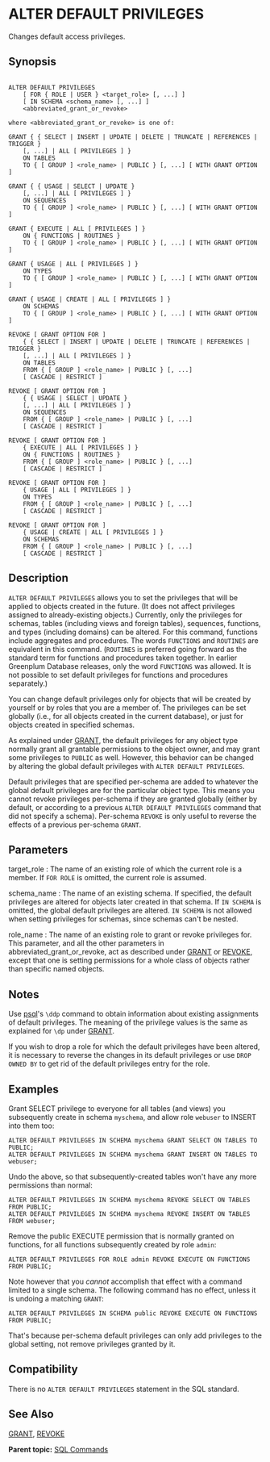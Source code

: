 # ALTER DEFAULT PRIVILEGES 

Changes default access privileges.

## Synopsis 

``` {#sql_command_synopsis}

ALTER DEFAULT PRIVILEGES
    [ FOR { ROLE | USER } <target_role> [, ...] ]
    [ IN SCHEMA <schema_name> [, ...] ]
    <abbreviated_grant_or_revoke>

where <abbreviated_grant_or_revoke> is one of:

GRANT { { SELECT | INSERT | UPDATE | DELETE | TRUNCATE | REFERENCES | TRIGGER }
    [, ...] | ALL [ PRIVILEGES ] }
    ON TABLES
    TO { [ GROUP ] <role_name> | PUBLIC } [, ...] [ WITH GRANT OPTION ]

GRANT { { USAGE | SELECT | UPDATE }
    [, ...] | ALL [ PRIVILEGES ] }
    ON SEQUENCES
    TO { [ GROUP ] <role_name> | PUBLIC } [, ...] [ WITH GRANT OPTION ]

GRANT { EXECUTE | ALL [ PRIVILEGES ] }
    ON { FUNCTIONS | ROUTINES }
    TO { [ GROUP ] <role_name> | PUBLIC } [, ...] [ WITH GRANT OPTION ]

GRANT { USAGE | ALL [ PRIVILEGES ] }
    ON TYPES
    TO { [ GROUP ] <role_name> | PUBLIC } [, ...] [ WITH GRANT OPTION ]

GRANT { USAGE | CREATE | ALL [ PRIVILEGES ] }
    ON SCHEMAS
    TO { [ GROUP ] <role_name> | PUBLIC } [, ...] [ WITH GRANT OPTION ]

REVOKE [ GRANT OPTION FOR ]
    { { SELECT | INSERT | UPDATE | DELETE | TRUNCATE | REFERENCES | TRIGGER }
    [, ...] | ALL [ PRIVILEGES ] }
    ON TABLES
    FROM { [ GROUP ] <role_name> | PUBLIC } [, ...]
    [ CASCADE | RESTRICT ]

REVOKE [ GRANT OPTION FOR ]
    { { USAGE | SELECT | UPDATE }
    [, ...] | ALL [ PRIVILEGES ] }
    ON SEQUENCES
    FROM { [ GROUP ] <role_name> | PUBLIC } [, ...]
    [ CASCADE | RESTRICT ]

REVOKE [ GRANT OPTION FOR ]
    { EXECUTE | ALL [ PRIVILEGES ] }
    ON { FUNCTIONS | ROUTINES }
    FROM { [ GROUP ] <role_name> | PUBLIC } [, ...]
    [ CASCADE | RESTRICT ]

REVOKE [ GRANT OPTION FOR ]
    { USAGE | ALL [ PRIVILEGES ] }
    ON TYPES
    FROM { [ GROUP ] <role_name> | PUBLIC } [, ...]
    [ CASCADE | RESTRICT ]

REVOKE [ GRANT OPTION FOR ]
    { USAGE | CREATE | ALL [ PRIVILEGES ] }
    ON SCHEMAS
    FROM { [ GROUP ] <role_name> | PUBLIC } [, ...]
    [ CASCADE | RESTRICT ]

```

## Description 

`ALTER DEFAULT PRIVILEGES` allows you to set the privileges that will be applied to objects created in the future. \(It does not affect privileges assigned to already-existing objects.\) Currently, only the privileges for schemas, tables \(including views and foreign tables\), sequences, functions, and types \(including domains\) can be altered. For this command, functions include aggregates and procedures. The words `FUNCTIONS` and `ROUTINES` are equivalent in this command. \(`ROUTINES` is preferred going forward as the standard term for functions and procedures taken together. In earlier Greenplum Database releases, only the word `FUNCTIONS` was allowed. It is not possible to set default privileges for functions and procedures separately.\)

You can change default privileges only for objects that will be created by yourself or by roles that you are a member of. The privileges can be set globally \(i.e., for all objects created in the current database\), or just for objects created in specified schemas.

As explained under [GRANT](GRANT.html), the default privileges for any object type normally grant all grantable permissions to the object owner, and may grant some privileges to `PUBLIC` as well. However, this behavior can be changed by altering the global default privileges with `ALTER DEFAULT PRIVILEGES`.

Default privileges that are specified per-schema are added to whatever the global default privileges are for the particular object type. This means you cannot revoke privileges per-schema if they are granted globally \(either by default, or according to a previous `ALTER DEFAULT PRIVILEGES` command that did not specify a schema\). Per-schema `REVOKE` is only useful to reverse the effects of a previous per-schema `GRANT`.

## Parameters 

target\_role
:   The name of an existing role of which the current role is a member. If `FOR ROLE` is omitted, the current role is assumed.

schema\_name
:   The name of an existing schema. If specified, the default privileges are altered for objects later created in that schema. If `IN SCHEMA` is omitted, the global default privileges are altered. `IN SCHEMA` is not allowed when setting privileges for schemas, since schemas can't be nested.

role\_name
:   The name of an existing role to grant or revoke privileges for. This parameter, and all the other parameters in abbreviated\_grant\_or\_revoke, act as described under [GRANT](GRANT.html) or [REVOKE](REVOKE.html), except that one is setting permissions for a whole class of objects rather than specific named objects.

## Notes 

Use [psql](../../utility_guide/ref/psql.html)'s `\ddp` command to obtain information about existing assignments of default privileges. The meaning of the privilege values is the same as explained for `\dp` under [GRANT](GRANT.html).

If you wish to drop a role for which the default privileges have been altered, it is necessary to reverse the changes in its default privileges or use `DROP OWNED BY` to get rid of the default privileges entry for the role.

## Examples 

Grant SELECT privilege to everyone for all tables \(and views\) you subsequently create in schema `myschema`, and allow role `webuser` to INSERT into them too:

```
ALTER DEFAULT PRIVILEGES IN SCHEMA myschema GRANT SELECT ON TABLES TO PUBLIC;
ALTER DEFAULT PRIVILEGES IN SCHEMA myschema GRANT INSERT ON TABLES TO webuser;
```

Undo the above, so that subsequently-created tables won't have any more permissions than normal:

```
ALTER DEFAULT PRIVILEGES IN SCHEMA myschema REVOKE SELECT ON TABLES FROM PUBLIC;
ALTER DEFAULT PRIVILEGES IN SCHEMA myschema REVOKE INSERT ON TABLES FROM webuser;
```

Remove the public EXECUTE permission that is normally granted on functions, for all functions subsequently created by role `admin`:

```
ALTER DEFAULT PRIVILEGES FOR ROLE admin REVOKE EXECUTE ON FUNCTIONS FROM PUBLIC;
```

Note however that you *cannot* accomplish that effect with a command limited to a single schema. The following command has no effect, unless it is undoing a matching `GRANT`:

```
ALTER DEFAULT PRIVILEGES IN SCHEMA public REVOKE EXECUTE ON FUNCTIONS FROM PUBLIC;
```

That's because per-schema default privileges can only add privileges to the global setting, not remove privileges granted by it.

## Compatibility 

There is no `ALTER DEFAULT PRIVILEGES` statement in the SQL standard.

## See Also 

[GRANT](GRANT.html), [REVOKE](REVOKE.html)

**Parent topic:** [SQL Commands](../sql_commands/sql_ref.html)

